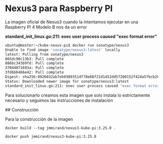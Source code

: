 # Nexus3  para Raspberry PI

La imagen oficial de Nexus3 cuando la intentamos ejecutar en una Raspberry PI 4 Modelo B nos da un error

**standard_init_linux.go:211: exec user process caused "exec format error"**

``` bash
ubuntu@master:~/kube-nexus-pi$ docker run sonatype/nexus3
Unable to find image 'sonatype/nexus3:latest' locally
latest: Pulling from sonatype/nexus3
865dc90c13b3: Pull complete
886bc343b9fd: Pull complete
37044071693a: Pull complete
3fd6bb466e42: Pull complete
Digest: sha256:8926032ab7eb9389351df78e68f21d1452dd57200152f424a57bcb26094e50c4
Status: Downloaded newer image for sonatype/nexus3:latest
standard_init_linux.go:211: exec user process caused "exec format error"
```

Para solucionarlo creamos esta imagen que solo instala lo estrictamente necesario y seguimos las instrucciones de instalación

## Construcción

Para la construcción de la imagen

```
docker build --tag jmmirand/nexus3-kube-pi:3.25.0 .

docker push jmmirand/nexus3-kube-pi:3.25.0

```
